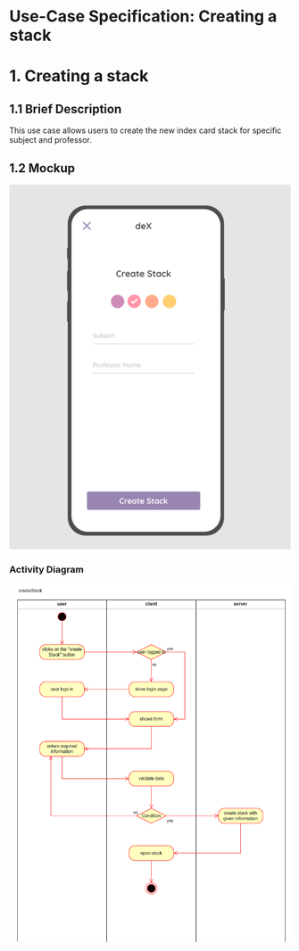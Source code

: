 # Use-Case Specification: Creating a stack

# 1. Creating a stack

## 1.1 Brief Description
This use case allows users to create the new index card stack for specific subject and professor.

## 1.2 Mockup 
![Mockup Create stack](./create_stack.png)

### Activity Diagram
![Activity Diagram](./createstack.png)
